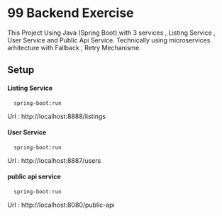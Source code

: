 
# 99 Backend Exercise

This Project Using Java (Spring Boot) with 3 services , Listing Service , User Service and Public Api Service. Technically using microservices arhitecture with Fallback , Retry Mechanisme.


## Setup 

#### Listing Service

```http
  spring-boot:run
```
Url : http://localhost:8888/listings

#### User Service

```http
  spring-boot:run
```
Url : http://localhost:8887/users


#### public api service

```http
  spring-boot:run
```
Url : http://localhost:8080/public-api

